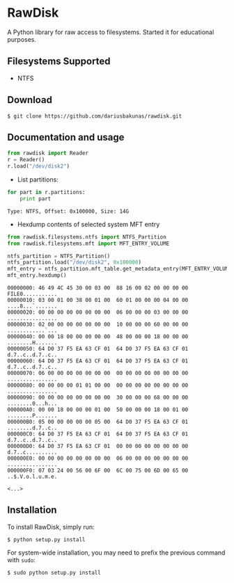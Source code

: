 RawDisk
=======

A Python library for raw access to filesystems. Started it for educational purposes.

Filesystems Supported
---------------------
* NTFS

Download
--------

	$ git clone https://github.com/dariusbakunas/rawdisk.git

Documentation and usage
-----------------------

```python
from rawdisk import Reader
r = Reader()
r.load("/dev/disk2")
```

* List partitions:
```python
for part in r.partitions:
	print part
```

```console
Type: NTFS, Offset: 0x100000, Size: 14G
```

* Hexdump contents of selected system MFT entry
```python
from rawdisk.filesystems.ntfs import NTFS_Partition
from rawdisk.filesystems.mft import MFT_ENTRY_VOLUME

ntfs_partition = NTFS_Partition()
ntfs_partition.load("/dev/disk2", 0x100000)
mft_entry = ntfs_partition.mft_table.get_metadata_entry(MFT_ENTRY_VOLUME)
mft_entry.hexdump()
```

```console
00000000: 46 49 4C 45 30 00 03 00  88 16 00 02 00 00 00 00  FILE0...........
00000010: 03 00 01 00 38 00 01 00  60 01 00 00 00 04 00 00  ....8...`.......
00000020: 00 00 00 00 00 00 00 00  06 00 00 00 03 00 00 00  ................
00000030: 02 00 00 00 00 00 00 00  10 00 00 00 60 00 00 00  ............`...
00000040: 00 00 18 00 00 00 00 00  48 00 00 00 18 00 00 00  ........H.......
00000050: 64 D0 37 F5 EA 63 CF 01  64 D0 37 F5 EA 63 CF 01  d.7..c..d.7..c..
00000060: 64 D0 37 F5 EA 63 CF 01  64 D0 37 F5 EA 63 CF 01  d.7..c..d.7..c..
00000070: 06 00 00 00 00 00 00 00  00 00 00 00 00 00 00 00  ................
00000080: 00 00 00 00 01 01 00 00  00 00 00 00 00 00 00 00  ................
00000090: 00 00 00 00 00 00 00 00  30 00 00 00 68 00 00 00  ........0...h...
000000A0: 00 00 18 00 00 00 01 00  50 00 00 00 18 00 01 00  ........P.......
000000B0: 05 00 00 00 00 00 05 00  64 D0 37 F5 EA 63 CF 01  ........d.7..c..
000000C0: 64 D0 37 F5 EA 63 CF 01  64 D0 37 F5 EA 63 CF 01  d.7..c..d.7..c..
000000D0: 64 D0 37 F5 EA 63 CF 01  00 00 00 00 00 00 00 00  d.7..c..........
000000E0: 00 00 00 00 00 00 00 00  06 00 00 00 00 00 00 00  ................
000000F0: 07 03 24 00 56 00 6F 00  6C 00 75 00 6D 00 65 00  ..$.V.o.l.u.m.e.

<...>
```

Installation
------------

To install RawDisk, simply run:

	$ python setup.py install

For system-wide installation, you may need to prefix the previous command with ``sudo``:

	$ sudo python setup.py install